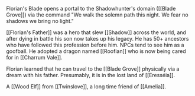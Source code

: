 Florian's Blade opens a portal to the Shadowhunter's domain ([[Blade Grove]]) via the command "We walk the solemn path this night. We fear no shadows we bring no light."

[[Florian's Father]] was a hero that slew [[Shadow]] across the world, and after dying in battle his son now takes up his legacy. He has 50+ ancestors who have followed this profession before him. NPCs tend to see him as a goofball. He adopted a dragon named [[Roofian]] who is now being cared for in [[Charrum Vale]].

Florian learned that he can travel to the [[Blade Grove]] physically via a dream with his father. Presumably, it is in the lost land of [[Eresséia]].

A [[Wood Elf]] from [[Twinslove]], a long time friend of [[Amelia]].